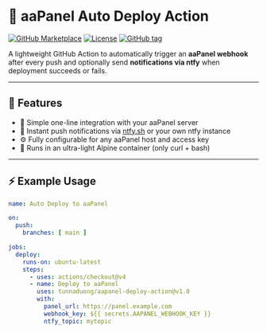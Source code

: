# 🚀 aaPanel Auto Deploy Action

[![GitHub Marketplace](https://img.shields.io/badge/Marketplace-aaPanel%20Deploy%20Action-blue?logo=github)](https://github.com/marketplace)
[![License](https://img.shields.io/badge/License-MIT-green.svg)](LICENSE)
[![GitHub tag](https://img.shields.io/github/v/tag/tunnaduong/aapanel-deploy-action?label=version)](https://github.com/tunnaduong/aapanel-deploy-action/releases)

A lightweight GitHub Action to automatically trigger an **aaPanel webhook** after every push and optionally send **notifications via ntfy** when deployment succeeds or fails.

---

## 🧩 Features

- 🔹 Simple one-line integration with your aaPanel server
- 📱 Instant push notifications via [ntfy.sh](https://ntfy.sh) or your own ntfy instance
- ⚙️ Fully configurable for any aaPanel host and access key
- 🧊 Runs in an ultra-light Alpine container (only curl + bash)

---

## ⚡️ Example Usage

```yaml
name: Auto Deploy to aaPanel

on:
  push:
    branches: [ main ]

jobs:
  deploy:
    runs-on: ubuntu-latest
    steps:
      - uses: actions/checkout@v4
      - name: Deploy to aaPanel
        uses: tunnaduong/aapanel-deploy-action@v1.0
        with:
          panel_url: https://panel.example.com
          webhook_key: ${{ secrets.AAPANEL_WEBHOOK_KEY }}
          ntfy_topic: mytopic
